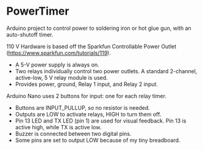 # PowerTimer
Arduino project to control power to soldering iron or hot glue gun, with an auto-shutoff timer.

110 V Hardware is based off the Sparkfun Controllable Power Outlet (https://www.sparkfun.com/tutorials/119).
* A 5-V power supply is always on.
* Two relays individually control two power outlets.  A standard 2-channel, active-low, 5 V relay module is used.
* Provides power, ground, Relay 1 input, and Relay 2 input.

Arduino Nano uses 2 buttons for input: one for each relay timer.
* Buttons are INPUT_PULLUP, so no resistor is needed.
* Outputs are LOW to activate relays, HIGH to turn them off.
* Pin 13 LED and TX LED (pin 1) are used for visual feedback.  Pin 13 is active high, while TX is active low.
* Buzzer is connected between two digital pins.
* Some pins are set to output LOW because of my tiny breadboard.
